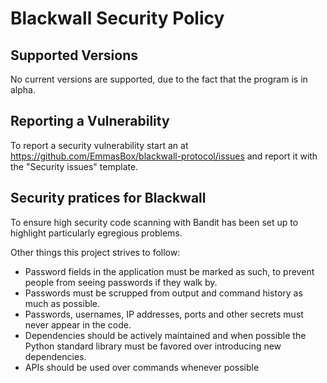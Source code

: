 # Blackwall Security Policy

## Supported Versions

No current versions are supported, due to the fact that the program is in alpha.

## Reporting a Vulnerability

To report a security vulnerability start an at <https://github.com/EmmasBox/blackwall-protocol/issues> and report it with the "Security issues" template.

## Security pratices for Blackwall

To ensure high security code scanning with Bandit has been set up to highlight particularly egregious problems.

Other things this project strives to follow:

- Password fields in the application must be marked as such, to prevent people from seeing passwords if they walk by.
- Passwords must be scrupped from output and command history as much as possible.
- Passwords, usernames, IP addresses, ports and other secrets must never appear in the code.
- Dependencies should be actively maintained and when possible the Python standard library must be favored over introducing new dependencies.
- APIs should be used over commands whenever possible
